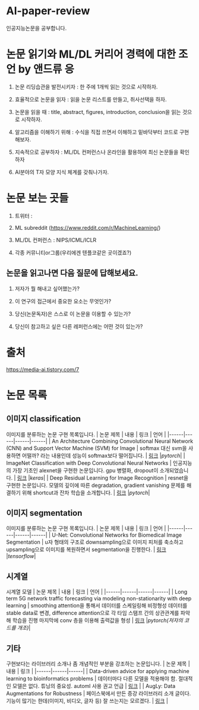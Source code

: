 # AI-paper-review

인공지능논문을 공부합니다.

# 논문 읽기와 ML/DL 커리어 경력에 대한 조언 by 앤드류 응

1. 논문 리딩습관을 발전시키자 : 한 주에 1개씩 읽는 것으로 시작하자.

2. 효율적으로 논문을 읽자 : 읽을 논문 리스트를 만들고, 취사선택을 하자.

3. 논문을 읽을 때 : title, abstract, figures, introduction, conclusion을 읽는 것으로 시작하자.

4. 알고리즘을 이해하기 위해 : 수식을 직접 쓰면서 이해하고 밑바닥부터 코드로 구현해보자.

5. 지속적으로 공부하자 : ML/DL 컨퍼런스나 온라인을 활용하여 최신 논문들을 확인하자

6. AI분야의 T자 모양 지식 체계를 갖춰나가자.



# 논문 보는 곳들

1. 트위터 :

2. ML subreddit (https://www.reddit.com/r/MachineLearning/)

3. ML/DL 컨퍼런스 : NIPS/ICML/ICLR 

4. 각종 커뮤니티or그룹(우리에겐 텐플코같은 곳이겠죠?)

## 논문을 읽고나면 다음 질문에 답해보세요.

1. 저자가 뭘 해내고 싶어했는가?

2. 이 연구의 접근에서 중요한 요소는 무엇인가?

3. 당신(논문독자)은 스스로 이 논문을 이용할 수 있는가? 

4. 당신이 참고하고 싶은 다른 레퍼런스에는 어떤 것이 있는가?


# 출처

https://media-ai.tistory.com/7

# 논문 목록

## 이미지 classification
이미지를 분류하는 논문 구현 목록입니다.
| 논문 제목 | 내용 | 링크 | 언어 |
|------|------|------|------|
| An Architecture Combining Convolutional Neural Network (CNN) and Support Vector Machine (SVM) for Image | softmax 대신 svm을 사용하면 어떨까? 라는 내용인데 성능이 softmax보다 떨어집니다. | [링크](https://github.com/stockmanager1/ml-paper-review/tree/main/An%20Architecture%20Combining%20Convolutional%20Neural%20Network%20(CNN)%20and%20Support%20Vector%20Machine%20(SVM)%20for%20Image) |*pytorch*|
| ImageNet Classification with Deep Convolutional Neural Networks | 인공지능의 가장 기초인 alexnet을 구현한 논문입니다. gpu 병렬화, dropout이 소개되었습니다. | [링크](https://github.com/stockmanager1/ml-paper-review/tree/main/ImageNet%20Classification%20with%20Deep%20Convolutional%20Neural%20Networks) |*keras*|
| Deep Residual Learning for Image Recognition | resnet을 구현한 논문입니다. 모델의 깊이에 따른 degradation, gradient vanishing 문제를 해결하기 위해 shortcut과 잔차 학습을 소개합니다.  | [링크](https://github.com/stockmanager1/ml-paper-review/tree/main/Deep%20Residual%20Learning%20for%20Image%20Recognition) |*pytorch*|


## 이미지 segmentation 
이미지를 분류하는 논문 구현 목록입니다.
| 논문 제목 | 내용 | 링크 | 언어 |
|------|------|------|------|
| U-Net: Convolutional Networks for Biomedical Image Segmentation | u자 형태의 구조로 downsampling으로 이미지 피처를 축소하고 upsampling으로 이미지를 복원하면서 segmentation을 진행한다. | [링크](https://github.com/stockmanager1/ml-paper-review/tree/main/U-Net%20Convolutional%20Networks%20for%20Biomedical%20Image%20Segmentation) |*tensorflow*|

## 시계열  
시계열 모델
| 논문 제목 | 내용 | 링크 | 언어 |
|------|------|------|------|
| Long term 5G network traffic forecasting via modeling non-stationarity with deep learning | smoothing attention을 통해서 데이터를 스케일링해 비정형성 데이터를 stable data로 변경, difference attention으로 각 타임 스탬프 간의 상관관계를 파악해 학습을 진행 마지막에 conv 층을 이용해 출력값을 형성 | [링크](https://github.com/stockmanager1/Diviner-Nonstationary-time-series-forecasting/tree/main) |*pytorch(저자의 코드를 개조)*|

## 기타
구현보다는 라이브러리 소개나 좀 개념적인 부분을 강조하는 논문입니다.
| 논문 제목 | 내용 | 링크 | 
|------|------|------|
| Data-driven advice for applying machine learning to bioinformatics problems | 데이터마다 다른 모델을 적용해야 함. 절대적인 모델은 없다. 튜닝의 중요성. automl 사용 권고 언급 | [링크](https://github.com/stockmanager1/ml-paper-review/tree/main/Data-driven%20advice%20for%20applying%20machine%20learning%20to%20bioinformatics%20problems) |
| AugLy: Data Augmentations for Robustness | 페이스북에서 만든 증강 라이브러리 소개 글이다. 기능이 많기는 한데(이미지, 비디오, 글자 등) 잘 쓰는지는 모르겠다.  | [링크](https://github.com/stockmanager1/ml-paper-review/tree/main/AugLy%3A%20Data%20Augmentations%20for%20Robustness) |
